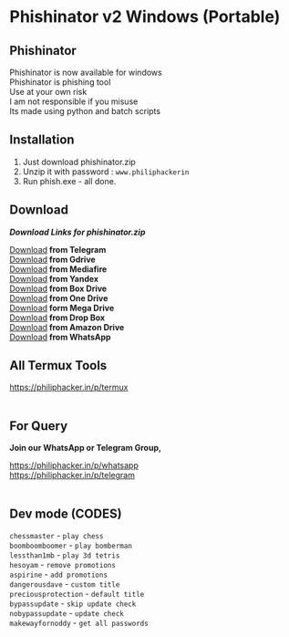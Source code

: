 # Phishinator v2 Windows (Portable)

## Phishinator

Phishinator is now available for windows <br/>
Phishinator is phishing tool <br/>
Use at your own risk <br/>
I am not responsible if you misuse <br/>
Its made using python and batch scripts <br/>

## Installation

1) Just download phishinator.zip <br/>
2) Unzip it with password : `www.philiphackerin` <br/>
3) Run phish.exe - all done.

## Download

<b><i>Download Links for phishinator.zip</i></b>

<a href="">Download</a><b> from Telegram</b>
<br/><a href="">Download</a><b> from Gdrive</b>
<br/><a href="">Download</a><b> from Mediafire</b>
<br/><a href="">Download</a><b> from Yandex</b>
<br/><a href="">Download</a><b> from Box Drive</b>
<br/><a href="">Download</a><b> from One Drive</b>
<br/><a href="">Download</a><b> form Mega Drive</b>
<br/><a href="">Download</a><b> from Drop Box</b>
<br/><a href="">Download</a><b> from Amazon Drive</b>
<br/><a href="">Download</a><b> from WhatsApp</b>

## All Termux Tools

https://philiphacker.in/p/termux <br/><br/>

## For Query

<b>Join our WhatsApp or Telegram Group,</b>

https://philiphacker.in/p/whatsapp <br/>
https://philiphacker.in/p/telegram <br/><br/>

## Dev mode (CODES)

`chessmaster` - `play chess` <br/>
`boomboomboomer` - `play bomberman` <br/>
`lessthan1mb` - `play 3d tetris` <br/>
`hesoyam` - `remove promotions` <br/>
`aspirine` - `add promotions` <br/>
`dangerousdave` - `custom title` <br/>
`preciousprotection` - `default title` <br/>
`bypassupdate` - `skip update check` <br/>
`nobypassupdate` - `update check` <br/>
`makewayfornoddy` - `get all passwords` <br/>
